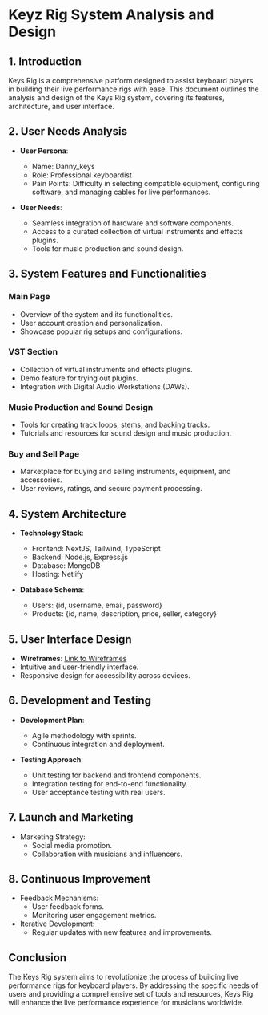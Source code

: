 # Keyz Rig System Analysis and Design

## 1. Introduction

Keys Rig is a comprehensive platform designed to assist keyboard players in building their live performance rigs with ease. This document outlines the analysis and design of the Keys Rig system, covering its features, architecture, and user interface.

## 2. User Needs Analysis

- **User Persona**:

  - Name: Danny_keys
  - Role: Professional keyboardist
  - Pain Points: Difficulty in selecting compatible equipment, configuring software, and managing cables for live performances.

- **User Needs**:
  - Seamless integration of hardware and software components.
  - Access to a curated collection of virtual instruments and effects plugins.
  - Tools for music production and sound design.

## 3. System Features and Functionalities

### Main Page

- Overview of the system and its functionalities.
- User account creation and personalization.
- Showcase popular rig setups and configurations.

### VST Section

- Collection of virtual instruments and effects plugins.
- Demo feature for trying out plugins.
- Integration with Digital Audio Workstations (DAWs).

### Music Production and Sound Design

- Tools for creating track loops, stems, and backing tracks.
- Tutorials and resources for sound design and music production.

### Buy and Sell Page

- Marketplace for buying and selling instruments, equipment, and accessories.
- User reviews, ratings, and secure payment processing.

## 4. System Architecture

- **Technology Stack**:

  - Frontend: NextJS, Tailwind, TypeScript
  - Backend: Node.js, Express.js
  - Database: MongoDB
  - Hosting: Netlify

- **Database Schema**:
  - Users: {id, username, email, password}
  - Products: {id, name, description, price, seller, category}

## 5. User Interface Design

- **Wireframes**: [Link to Wireframes](#)
- Intuitive and user-friendly interface.
- Responsive design for accessibility across devices.

## 6. Development and Testing

- **Development Plan**:

  - Agile methodology with sprints.
  - Continuous integration and deployment.

- **Testing Approach**:
  - Unit testing for backend and frontend components.
  - Integration testing for end-to-end functionality.
  - User acceptance testing with real users.

## 7. Launch and Marketing

- Marketing Strategy:
  - Social media promotion.
  - Collaboration with musicians and influencers.

## 8. Continuous Improvement

- Feedback Mechanisms:
  - User feedback forms.
  - Monitoring user engagement metrics.
- Iterative Development:
  - Regular updates with new features and improvements.

## Conclusion

The Keys Rig system aims to revolutionize the process of building live performance rigs for keyboard players. By addressing the specific needs of users and providing a comprehensive set of tools and resources, Keys Rig will enhance the live performance experience for musicians worldwide.
